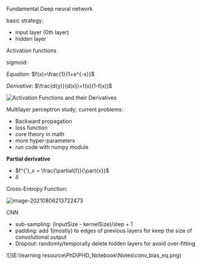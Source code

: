 Fundamental Deep neural network



basic strategy:

+ input layer (0th layer)
+ hidden layer

Activation functions

sigmoid:

$Equation:$	$f(x)=\frac{1}{1+e^{-x}}$

$Derivative:$	$\frac{d(y)}{d(x)}=f(x)(1-f(x))$



![Activation Functions and their Derivatives](https://editor.analyticsvidhya.com/uploads/94131Screenshot%20(43).png)



Multilayer perceptron study; current problems:

+ Backward propagation
+ loss function
+ core theory in math
+ more hyper-parameters
+ run code with numpy module 





**Partial derivative**

+ $f^{'}_x = \frac{\partial{f}}{\part{x}}$
+ $\delta$



Cross-Entropy Function:

![image-20210806213722473](C:\Users\pc\AppData\Roaming\Typora\typora-user-images\image-20210806213722473.png)





CNN

+ sub-sampling: (inputSize - kernelSize)/step + 1
+ padding: add 1(mostly) to edges of previous layers for keep the size of convolutional output 
+ Dropout: randomly/temporally delete hidden layers for avoid over-fitting 

![](E:\learning resource\PhD\PHD_Notebook\Notes\conv_bias_eq.png)


